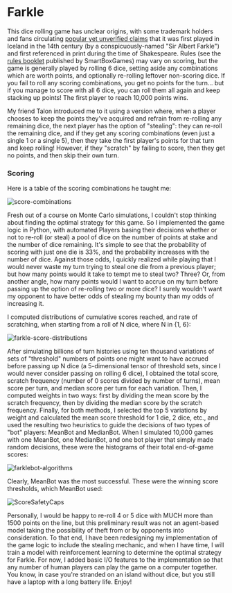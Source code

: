 # Farkle

This dice rolling game has unclear origins, with some trademark holders and fans circulating [popular yet unverified claims](https://farklefan.blogspot.com/2012/01/history-of-farkle.html) that it was first played in Iceland in the 14th century (by a conspicuously-named "Sir Albert Farkle") and first referenced in print during the time of Shakespeare. Rules (see the [rules booklet](https://www.cusd80.com/cms/lib/AZ01001175/centricity/domain/1355/Farkle.pdf) published by SmartBoxGames) may vary on scoring, but the game is generally played by rolling 6 dice, setting aside any combinations which are worth points, and optionally re-rolling leftover non-scoring dice. If you fail to roll any scoring combinations, you get no points for the turn... but if you manage to score with all 6 dice, you can roll them all again and keep stacking up points! The first player to reach 10,000 points wins.

My friend Talon introduced me to it using a version where, when a player chooses to keep the points they've acquired and refrain from re-rolling any remaining dice, the next player has the option of "stealing": they can re-roll the remaining dice, and if they get any scoring combinations (even just a single 1 or a single 5), then they take the first player's points for that turn and keep rolling! However, if they "scratch" by failing to score, then they get no points, and then skip their own turn.

### Scoring

Here is a table of the scoring combinations he taught me:

![score-combinations](https://github.com/user-attachments/assets/a1312159-c530-4691-8358-774742654135)

Fresh out of a course on Monte Carlo simulations, I couldn't stop thinking about finding the optimal strategy for this game. So I implemented the game logic in Python, with automated Players basing their decisions whether or not to re-roll (or steal) a pool of dice on the number of points at stake and the number of dice remaining. It's simple to see that the probability of scoring with just one die is 33%, and the probability increases with the number of dice. Against those odds, I quickly realized while playing that I would never waste my turn trying to steal one die from a previous player; but how many points would it take to tempt me to steal two? Three? Or, from another angle, how many points would I want to accrue on my turn before passing up the option of re-rolling two or more dice? I surely wouldn't want my opponent to have better odds of stealing my bounty than my odds of increasing it.

I computed distributions of cumulative scores reached, and rate of scratching, when starting from a roll of N dice, where N in {1, 6}:

![farkle-score-distributions](https://github.com/user-attachments/assets/7638a567-912a-42ff-9497-5e3cd340e41d)

After simulating billions of turn histories using ten thousand variations of sets of "threshold" numbers of points one might want to have accrued before passing up N dice (a 5-dimensional tensor of threshold sets, since I would never consider passing on rolling 6 dice), I obtained the total score, scratch frequency (number of 0 scores divided by number of turns), mean score per turn, and median score per turn for each variation. Then, I computed weights in two ways: first by dividing the mean score by the scratch frequency, then by dividing the median score by the scratch frequency. Finally, for both methods, I selected the top 5 variations by weight and calculated the mean score threshold for 1 die, 2 dice, etc., and used the resulting two heuristics to guide the decisions of two types of "bot" players: MeanBot and MedianBot. When I simulated 10,000 games with one MeanBot, one MedianBot, and one bot player that simply made random decisions, these were the histograms of their total end-of-game scores:

![farklebot-algorithms](https://github.com/user-attachments/assets/fe83294f-7f69-4c83-b398-a0964626c775)

Clearly, MeanBot was the most successful. These were the winning score thresholds, which MeanBot used:

![ScoreSafetyCaps](https://github.com/user-attachments/assets/42af5de9-db9b-42c0-914c-95137e030c6a)

Personally, I would be happy to re-roll 4 or 5 dice with MUCH more than 1500 points on the line, but this preliminary result was not an agent-based model taking the possibility of theft from or by opponents into consideration. To that end, I have been redesigning my implementation of the game logic to include the stealing mechanic, and when I have time, I will train a model with reinforcement learning to determine the optimal strategy for Farkle. For now, I added basic I/O features to the implementation so that any number of human players can play the game on a computer together. You know, in case you're stranded on an island without dice, but you still have a laptop with a long battery life. Enjoy!
